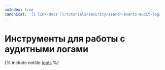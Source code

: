 ```yaml
---
noIndex: true
canonical: '{{ link-docs }}/tutorials/security/search-events-audit-logs/tools'
---
```


# Инструменты для работы с аудитными логами

{% include notitle [tools](../../../_tutorials/security/search-events-audit-logs/tools.md) %}
